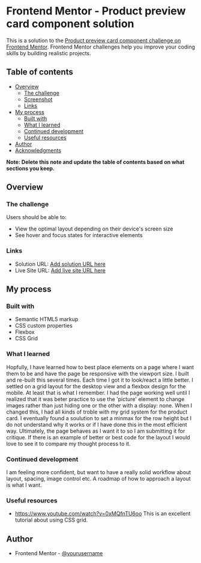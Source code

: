 # Frontend Mentor - Product preview card component solution

This is a solution to the [Product preview card component challenge on Frontend Mentor](https://www.frontendmentor.io/challenges/product-preview-card-component-GO7UmttRfa). Frontend Mentor challenges help you improve your coding skills by building realistic projects. 

## Table of contents

- [Overview](#overview)
  - [The challenge](#the-challenge)
  - [Screenshot](#screenshot)
  - [Links](#links)
- [My process](#my-process)
  - [Built with](#built-with)
  - [What I learned](#what-i-learned)
  - [Continued development](#continued-development)
  - [Useful resources](#useful-resources)
- [Author](#author)
- [Acknowledgments](#acknowledgments)

**Note: Delete this note and update the table of contents based on what sections you keep.**

## Overview

### The challenge

Users should be able to:

- View the optimal layout depending on their device's screen size
- See hover and focus states for interactive elements



### Links

- Solution URL: [Add solution URL here](https://your-solution-url.com)
- Live Site URL: [Add live site URL here](https://your-live-site-url.com)

## My process

### Built with

- Semantic HTML5 markup
- CSS custom properties
- Flexbox
- CSS Grid



### What I learned

Hopfully, I have learned how to best place elements on a page where I want them to be and have the page be responsive with the viewport size.  I built and re-built this several times.  Each time I got it to look/react a little better.  I settled on a grid layout for the desktop view and a flexbox design for the mobile.  At least that is what I remember.  I had the page working well until I realized that it was beter practice to use the 'picture' element to change images rather than just hiding one or the other with a display: none.  When I changed this, I had all kinds of troble with my grid system for the product card.  I eventually found a soulution to set a minmax for the row height but I do not understand why it works or if I have done this in the most efficient way.  Ultimately, the page behaves as I want it to so I am submitting it for critique.  If there is an example of better or best code for the layout I would love to see it to compare my thought process to it.


### Continued development

I am feeling more confident, but want to have a really solid workflow about layout, spacing, image control etc.  A roadmap of how to approach a layout is what I want.


### Useful resources

- https://www.youtube.com/watch?v=0xMQfnTU6oo  This is an excellent tutorial about using CSS grid.


## Author


- Frontend Mentor - [@yourusername](https://www.frontendmentor.io/profile/danielvoigt)






